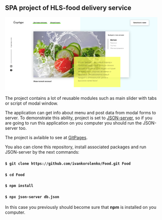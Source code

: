 ## SPA project of HLS-food delivery service

<img src="./screenshot.png" />

<br />

The project contains a lot of reusable modules such as main slider with tabs or script of modal window.

The application can get info about menu and post data from modal forms to server. To demonstrate this ability, project is set to [JSON-server](https://github.com/typicode/json-server), so if you are going to run this application on you computer you should run the JSON-server too.

The project is avlaible to see at [GitPages](https://ivankorolenko.github.io/Food/).

You also can clone this repository, install associated packages and run JSON-server by the next commands:

#### `$ git clone https://github.com/ivankorolenko/Food.git Food`
#### `$ cd Food`
#### `$ npm install`
#### `$ npx json-server db.json`

In this case you previously should become sure that <b>npm</b> is installed on you computer.

